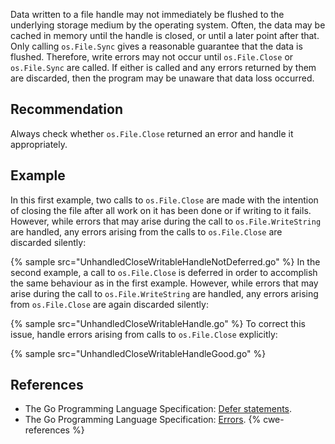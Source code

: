 Data written to a file handle may not immediately be flushed to the underlying storage medium by the operating system. Often, the data may be cached in memory until the handle is closed, or until a later point after that. Only calling `os.File.Sync` gives a reasonable guarantee that the data is flushed. Therefore, write errors may not occur until `os.File.Close` or `os.File.Sync` are called. If either is called and any errors returned by them are discarded, then the program may be unaware that data loss occurred.


## Recommendation
Always check whether `os.File.Close` returned an error and handle it appropriately.


## Example
In this first example, two calls to `os.File.Close` are made with the intention of closing the file after all work on it has been done or if writing to it fails. However, while errors that may arise during the call to `os.File.WriteString` are handled, any errors arising from the calls to `os.File.Close` are discarded silently:

{% sample src="UnhandledCloseWritableHandleNotDeferred.go" %}
In the second example, a call to `os.File.Close` is deferred in order to accomplish the same behaviour as in the first example. However, while errors that may arise during the call to `os.File.WriteString` are handled, any errors arising from `os.File.Close` are again discarded silently:

{% sample src="UnhandledCloseWritableHandle.go" %}
To correct this issue, handle errors arising from calls to `os.File.Close` explicitly:

{% sample src="UnhandledCloseWritableHandleGood.go" %}

## References
* The Go Programming Language Specification: [Defer statements](https://go.dev/ref/spec#Defer_statements).
* The Go Programming Language Specification: [Errors](https://go.dev/ref/spec#Errors).
{% cwe-references %}

